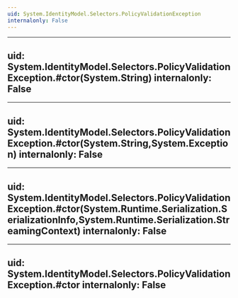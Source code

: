 ```yaml
---
uid: System.IdentityModel.Selectors.PolicyValidationException
internalonly: False
---
```


---
uid: System.IdentityModel.Selectors.PolicyValidationException.#ctor(System.String)
internalonly: False
---

---
uid: System.IdentityModel.Selectors.PolicyValidationException.#ctor(System.String,System.Exception)
internalonly: False
---

---
uid: System.IdentityModel.Selectors.PolicyValidationException.#ctor(System.Runtime.Serialization.SerializationInfo,System.Runtime.Serialization.StreamingContext)
internalonly: False
---

---
uid: System.IdentityModel.Selectors.PolicyValidationException.#ctor
internalonly: False
---
